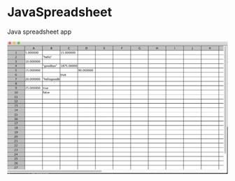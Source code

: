 # JavaSpreadsheet
Java spreadsheet app

![Image of Spreadsheet](https://github.com/sumitde22/JavaSpreadsheet/blob/main/resources/populatedExample.png)
